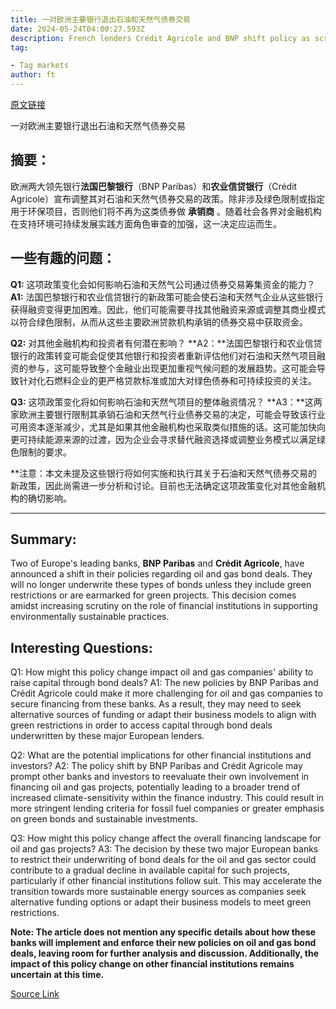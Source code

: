 ```yaml
---
title: 一对欧洲主要银行退出石油和天然气债券交易
date: 2024-05-24T04:00:27.593Z
description: French lenders Crédit Agricole and BNP shift policy as scrutiny heightens on green finance
tag: 

- Tag markets
author: ft
---
```


[原文链接](https://ft.com/content/b0f32049-720d-4e73-a337-ee2012b56c5a)

一对欧洲主要银行退出石油和天然气债券交易

## 摘要： 

欧洲两大领先银行**法国巴黎银行**（BNP Paribas）和**农业信贷银行**（Crédit Agricole）宣布调整其对石油和天然气债券交易的政策。除非涉及绿色限制或指定用于环保项目，否则他们将不再为这类债券做 **承销商** 。随着社会各界对金融机构在支持环境可持续发展实践方面角色审查的加强，这一决定应运而生。 

## 一些有趣的问题： 

**Q1:** 这项政策变化会如何影响石油和天然气公司通过债券交易筹集资金的能力？ 
**A1:** 法国巴黎银行和农业信贷银行的新政策可能会使石油和天然气企业从这些银行获得融资变得更加困难。因此，他们可能需要寻找其他融资来源或调整其商业模式以符合绿色限制，从而从这些主要欧洲贷款机构承销的债券交易中获取资金。 

**Q2:** 对其他金融机构和投资者有何潜在影响？ 
**A2：**法国巴黎银行和农业信贷银行的政策转变可能会促使其他银行和投资者重新评估他们对石油和天然气项目融资的参与，这可能导致整个金融业出现更加重视气候问题的发展趋势。这可能会导致针对化石燃料企业的更严格贷款标准或加大对绿色债券和可持续投资的关注。 

**Q3:** 这项政策变化将如何影响石油和天然气项目的整体融资情况？ 
**A3：**这两家欧洲主要银行限制其承销石油和天然气行业债券交易的决定，可能会导致该行业可用资本逐渐减少，尤其是如果其他金融机构也采取类似措施的话。这可能加快向更可持续能源来源的过渡，因为企业会寻求替代融资选择或调整业务模式以满足绿色限制的要求。 

**注意：本文未提及这些银行将如何实施和执行其关于石油和天然气债券交易的新政策，因此尚需进一步分析和讨论。目前也无法确定这项政策变化对其他金融机构的确切影响。

---

## Summary:
Two of Europe's leading banks, **BNP Paribas** and **Crédit Agricole**, have announced a shift in their policies regarding oil and gas bond deals. They will no longer underwrite these types of bonds unless they include green restrictions or are earmarked for green projects. This decision comes amidst increasing scrutiny on the role of financial institutions in supporting environmentally sustainable practices.

## Interesting Questions:
Q1: How might this policy change impact oil and gas companies' ability to raise capital through bond deals?
A1: The new policies by BNP Paribas and Crédit Agricole could make it more challenging for oil and gas companies to secure financing from these banks. As a result, they may need to seek alternative sources of funding or adapt their business models to align with green restrictions in order to access capital through bond deals underwritten by these major European lenders.

Q2: What are the potential implications for other financial institutions and investors?
A2: The policy shift by BNP Paribas and Crédit Agricole may prompt other banks and investors to reevaluate their own involvement in financing oil and gas projects, potentially leading to a broader trend of increased climate-sensitivity within the finance industry. This could result in more stringent lending criteria for fossil fuel companies or greater emphasis on green bonds and sustainable investments.

Q3: How might this policy change affect the overall financing landscape for oil and gas projects?
A3: The decision by these two major European banks to restrict their underwriting of bond deals for the oil and gas sector could contribute to a gradual decline in available capital for such projects, particularly if other financial institutions follow suit. This may accelerate the transition towards more sustainable energy sources as companies seek alternative funding options or adapt their business models to meet green restrictions.

**Note: The article does not mention any specific details about how these banks will implement and enforce their new policies on oil and gas bond deals, leaving room for further analysis and discussion. Additionally, the impact of this policy change on other financial institutions remains uncertain at this time.**

[Source Link](https://ft.com/content/b0f32049-720d-4e73-a337-ee2012b56c5a)


